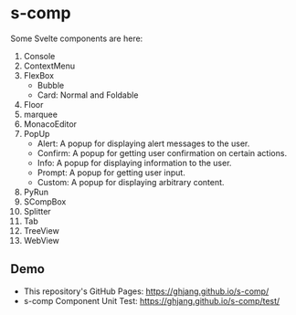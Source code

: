 # s-comp

Some Svelte components are here:

1. Console
1. ContextMenu
1. FlexBox
   * Bubble
   * Card: Normal and Foldable
1. Floor
1. marquee
1. MonacoEditor
1. PopUp
   * Alert: A popup for displaying alert messages to the user.
   * Confirm: A popup for getting user confirmation on certain actions.
   * Info: A popup for displaying information to the user.
   * Prompt: A popup for getting user input.
   * Custom: A popup for displaying arbitrary content.
1. PyRun
1. SCompBox
1. Splitter
1. Tab
1. TreeView
1. WebView

## Demo

* This repository's GitHub Pages: <https://ghjang.github.io/s-comp/>
* s-comp Component Unit Test: <https://ghjang.github.io/s-comp/test/>

